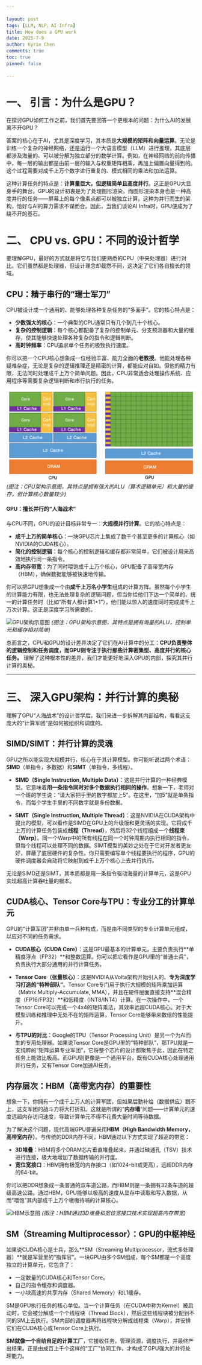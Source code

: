 ```yaml
---

layout: post
tags: [LLM, NLP，AI Infra]
title: How does a GPU work
date: 2025-7-9
author: Kyrie Chen
comments: true
toc: true
pinned: false

---
```



# **一、 引言：为什么是GPU？**

在探讨GPU如何工作之前，我们首先要回答一个更根本的问题：为什么AI的发展离不开GPU？

答案的核心在于AI，尤其是深度学习，其本质是**大规模的矩阵和向量运算**。无论是训练一个复杂的神经网络，还是运行一个大语言模型（LLM）进行推理，其底层都涉及海量的、可以被分解为独立部分的数学计算。例如，在神经网络的前向传播中，每一层的输出都是由前一层的输入与权重矩阵相乘，再加上偏置向量得到的。这个过程需要对成千上万个数字进行重复的、模式相同的乘法和加法运算。

这种计算任务的特点是：**计算量巨大，但逻辑简单且高度并行**。这正是GPU大显身手的舞台。GPU的设计初衷是为了处理图形渲染，而图形渲染本身也是一种高度并行的任务——屏幕上的每个像素点都可以被独立计算。这种为并行而生的架构，恰好与AI的算力需求不谋而合。因此，当我们谈论AI Infra时，GPU便成为了绕不开的基石。


# **二、 CPU vs. GPU：不同的设计哲学**

要理解GPU，最好的方式就是将它与我们更熟悉的CPU（中央处理器）进行对比。它们虽然都是处理器，但设计理念却截然不同，这决定了它们各自擅长的领域。

## **CPU：精于串行的“瑞士军刀”**

CPU被设计成一个通用的、能够处理各种复杂任务的“多面手”。它的核心特点是：
- **少数强大的核心**：一个典型的CPU通常只有几个到几十个核心。
- **复杂的控制逻辑**：每个核心都配备了复杂的控制单元、分支预测器和大量的缓存，使其能够快速处理各种复杂的指令和逻辑判断。
- **高时钟频率**：CPU追求单个任务的极致执行速度。

你可以把一个CPU核心想象成一位经验丰富、能力全面的**老教授**。他能处理各种疑难杂症，无论是复杂的逻辑推理还是精密的计算，都能应对自如。但他的精力有限，无法同时处理成千上万个简单问题。因此，CPU非常适合处理操作系统、应用程序等需要复杂逻辑判断和串行执行的任务。

![CPU与GPU架构示意图](https://raw.githubusercontent.com/kakack/kakack.github.io/master/_images/250709-1.png)
*(图注：CPU架构示意图，其特点是拥有强大的ALU（算术逻辑单元）和大量的缓存，但计算核心数量较少)*

#### **GPU：擅长并行的“人海战术”**

与CPU不同，GPU的设计目标非常专一：**大规模并行计算**。它的核心特点是：
- **成千上万的简单核心**：一块GPU芯片上集成了数千个甚至更多的计算核心（如NVIDIA的CUDA核心）。
- **简化的控制逻辑**：每个核心的控制逻辑和缓存都非常简单，它们被设计用来高效地执行同一条指令。
- **高内存带宽**：为了同时喂饱成千上万个核心，GPU配备了高带宽内存（HBM），确保数据能够被快速地传输。

你可以把GPU想象成一个由**成千上万名小学生**组成的计算方阵。虽然每个小学生的计算能力有限，也无法处理复杂的逻辑问题，但当你给他们下达一个简单的、统一的计算任务时（比如“所有人都计算1+1”），他们能以惊人的速度同时完成成千上万次计算。这正是深度学习所需要的。

![GPU架构示意图](https://raw.githubusercontent.com/kakack/kakack.github.io/master/_images/gpu_architecture.png)
*(图注：GPU架构示意图，其特点是拥有海量的ALU，控制单元和缓存相对简单)*

总而言之，CPU和GPU的设计差异决定了它们在AI计算中的分工：**CPU负责整体的逻辑控制和任务调度，而GPU则专注于执行那些计算密集型、高度并行的核心任务。** 理解了这种根本性的差异，我们才能更好地深入GPU的内部，探究其并行计算的奥秘。

---

# **三、 深入GPU架构：并行计算的奥秘**

理解了GPU“人海战术”的设计哲学后，我们来进一步拆解其内部结构，看看这支庞大的“计算军团”是如何被组织和调度的。

## **SIMD/SIMT：并行计算的灵魂**

GPU之所以能实现大规模并行，核心在于其计算模型。你可能听说过两个术语：**SIMD**（单指令，多数据）和**SIMT**（单指令，多线程）。

- **SIMD（Single Instruction, Multiple Data）**：这是并行计算的一种经典模型。它意味着**用一条指令同时对多个数据执行相同的操作**。想象一下，老师对一个班的学生说：“请大家把手里的数字都加上5”。在这里，“加5”就是单条指令，而每个学生手里的不同数字就是多份数据。

- **SIMT（Single Instruction, Multiple Thread）**：这是NVIDIA在CUDA架构中提出的模型，可以看作是SIMD在GPU上的升级版和更灵活的实现。它将成千上万的计算任务包装成**线程（Thread）**，然后将32个线程组成一个**线程束（Warp）**。同一个Warp中的所有线程在同一个时钟周期内执行相同的指令，但每个线程可以处理不同的数据。SIMT模型的美妙之处在于它对开发者更友好，屏蔽了底层硬件的复杂性。你只需要编写单个线程要执行的程序，GPU的硬件调度器会自动将它映射到成千上万个核心上去并行执行。

无论是SIMD还是SIMT，其本质都是用一条指令驱动海量的计算单元，这是GPU实现超高计算吞吐量的根本。

## **CUDA核心、Tensor Core与TPU：专业分工的计算单元**

GPU的“计算军团”并非由单一兵种构成，而是由不同类型的专业计算单元组成，以应对不同的任务需求。

- **CUDA核心（CUDA Core）**：这是GPU最基本的计算单元，主要负责执行**单精度浮点（FP32）**和整数运算。你可以把它看作是GPU里的“普通士兵”，负责执行大部分通用的并行计算任务。

- **Tensor Core（张量核心）**：这是NVIDIA从Volta架构开始引入的、**专为深度学习打造的“特种部队”**。Tensor Core专门用于执行大规模的矩阵乘加运算（Matrix Multiply-Accumulate, MMA），并且在硬件层面直接支持**混合精度（FP16/FP32）**和低精度（INT8/INT4）计算。在一次操作中，一个Tensor Core可以完成一个4x4的矩阵乘法，其效率远超CUDA核心。对于大模型训练和推理中无处不在的矩阵运算，Tensor Core能够带来数倍的性能提升。

- **与TPU的对比**：Google的TPU（Tensor Processing Unit）是另一个为AI而生的专用处理器。如果说Tensor Core是GPU里的“特种部队”，那TPU就是一支纯粹的“矩阵运算专业军团”，它将整个芯片的设计都聚焦于此，因此在特定任务上能效比极高。而GPU则更像是一个通用平台，既有CUDA核心处理通用并行任务，又有Tensor Core加速AI任务。

## **内存层次：HBM（高带宽内存）的重要性**

想象一下，你拥有一个成千上万人的计算军团，但如果后勤补给（数据供应）跟不上，这支军团的战斗力将大打折扣。这就是所谓的“**内存墙**”问题——计算单元的速度远超内存访问速度，导致计算单元不得不花费大量时间等待数据。

为了解决这个问题，现代高端GPU普遍采用**HBM（High Bandwidth Memory，高带宽内存）**。与传统的DDR内存不同，HBM通过以下方式实现了超高的带宽：
- **3D堆叠**：HBM将多个DRAM芯片垂直堆叠起来，并通过硅通孔（TSV）技术进行连接，极大地增加了数据传输的并行度。
- **宽位宽接口**：HBM拥有极宽的内存接口（如1024-bit或更高），远超DDR内存的64-bit。

你可以把DDR想象成一条普通的双车道公路，而HBM则是一条拥有32条车道的超级高速公路。通过HBM，GPU能够以极高的速度从显存中读取和写入数据，从而“喂饱”其内部成千上万个嗷嗷待哺的计算核心。

![HBM示意图](https://raw.githubusercontent.com/kakack/kakack.github.io/master/_images/hbm_architecture.png)
*(图注：HBM通过3D堆叠和宽位宽接口技术实现超高内存带宽)*

## **SM（Streaming Multiprocessor）：GPU的中枢神经**

如果说CUDA核心是士兵，那么**SM（Streaming Multiprocessor，流式多处理器）**就是军营里的“指挥官”。一块GPU由多个SM组成，每个SM都是一个高度独立的计算单元，它包含了：
- 一定数量的CUDA核心和Tensor Core。
- 自己的指令缓存和调度器。
- 一小块高速的共享内存（Shared Memory）和L1缓存。

SM是GPU执行任务的核心单位。当一个计算任务（在CUDA中称为Kernel）被启动时，它会被分解成一个个线程块（Thread Block），然后这些线程块被分配到不同的SM上去执行。SM内部的调度器再将线程块分解成线程束（Warp），并安排它们在CUDA核心或Tensor Core上执行。

**SM就像一个自给自足的计算工厂**，它接收任务，管理资源，调度执行，并最终产出结果。正是由成百上千个这样的“工厂”协同工作，才构成了GPU强大的并行处理能力。

